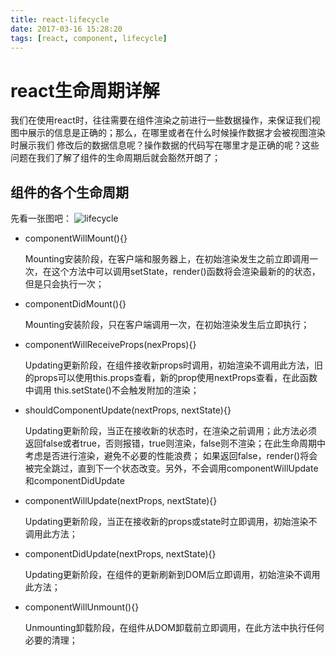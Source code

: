 ```yaml
---
title: react-lifecycle
date: 2017-03-16 15:28:20
tags: [react, component, lifecycle]
---
```


# react生命周期详解
  我们在使用react时，往往需要在组件渲染之前进行一些数据操作，来保证我们视图中展示的信息是正确的；那么，在哪里或者在什么时候操作数据才会被视图渲染时展示我们
修改后的数据信息呢？操作数据的代码写在哪里才是正确的呢？这些问题在我们了解了组件的生命周期后就会豁然开朗了；

<!--more-->

## 组件的各个生命周期
先看一张图吧：
![lifecycle](http://upload-images.jianshu.io/upload_images/1586207-e936d6ee7ae3ba55.jpeg?imageMogr2/auto-orient/strip%7CimageView2/2/w/1240)
* componentWillMount(){}

  Mounting安装阶段，在客户端和服务器上，在初始渲染发生之前立即调用一次，在这个方法中可以调用setState，render()函数将会渲染最新的的状态，但是只会执行一次；
    
* componentDidMount(){}

  Mounting安装阶段，只在客户端调用一次，在初始渲染发生后立即执行；
    
* componentWillReceiveProps(nexProps){}

  Updating更新阶段，在组件接收新props时调用，初始渲染不调用此方法，旧的props可以使用this.props查看，新的prop使用nextProps查看，在此函数中调用
this.setState()不会触发附加的渲染；
    
* shouldComponentUpdate(nextProps, nextState){}

  Updating更新阶段，当正在接收新的状态时，在渲染之前调用；此方法必须返回false或者true，否则报错，true则渲染，false则不渲染；在此生命周期中考虑是否进行渲染，避免不必要的性能浪费；
如果返回false，render()将会被完全跳过，直到下一个状态改变。另外，不会调用componentWillUpdate和componentDidUpdate

* componentWillUpdate(nextProps, nextState){}

  Updating更新阶段，当正在接收新的props或state时立即调用，初始渲染不调用此方法；

* componentDidUpdate(nextProps, nextState){}
    
  Updating更新阶段，在组件的更新刷新到DOM后立即调用，初始渲染不调用此方法；
    
* componentWillUnmount(){}

  Unmounting卸载阶段，在组件从DOM卸载前立即调用，在此方法中执行任何必要的清理；
